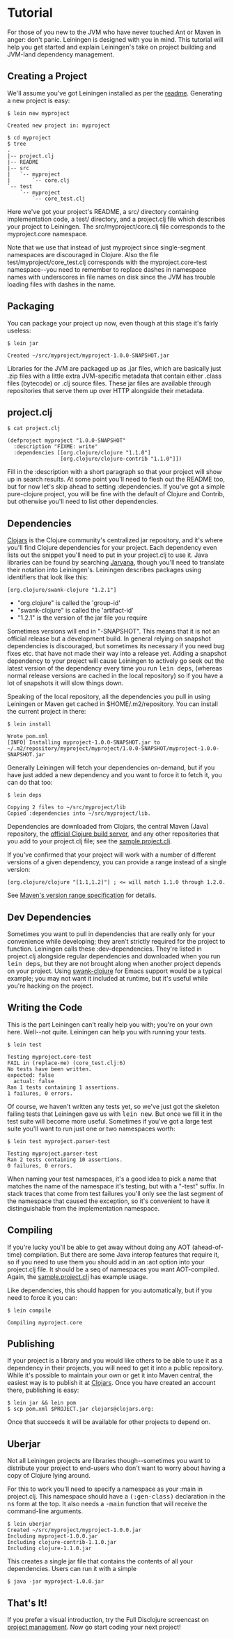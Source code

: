 # Tutorial

For those of you new to the JVM who have never touched Ant or Maven in
anger: don't panic. Leiningen is designed with you in mind. This
tutorial will help you get started and explain Leiningen's take on
project building and JVM-land dependency management.

## Creating a Project

We'll assume you've got Leiningen installed as per the
[readme](http://github.com/technomancy/leiningen/blob/master/README.md). 
Generating a new project is easy:

    $ lein new myproject

    Created new project in: myproject

    $ cd myproject
    $ tree
    .
    |-- project.clj
    |-- README
    |-- src
    |   `-- myproject
    |       `-- core.clj
    `-- test
        `-- myproject
            `-- core_test.clj

Here we've got your project's README, a src/ directory containing
implementation code, a test/ directory, and a project.clj file which
describes your project to Leiningen. The src/myproject/core.clj file
corresponds to the myproject.core namespace.

Note that we use that instead of just myproject since single-segment
namespaces are discouraged in Clojure. Also the file
test/myproject/core_test.clj corresponds with the myproject.core-test
namespace--you need to remember to replace dashes in namespace names
with underscores in file names on disk since the JVM has trouble
loading files with dashes in the name.

## Packaging

You can package your project up now, even though at this stage it's
fairly useless:

    $ lein jar

    Created ~/src/myproject/myproject-1.0.0-SNAPSHOT.jar

Libraries for the JVM are packaged up as .jar files, which are
basically just .zip files with a little extra JVM-specific metadata
that contain either .class files (bytecode) or .clj source
files. These jar files are available through repositories that serve
them up over HTTP alongside their metadata.

## project.clj

    $ cat project.clj

    (defproject myproject "1.0.0-SNAPSHOT"
      :description "FIXME: write"
      :dependencies [[org.clojure/clojure "1.1.0"]
                     [org.clojure/clojure-contrib "1.1.0"]])

Fill in the :description with a short paragraph so that your project
will show up in search results. At some point you'll need to flesh out
the README too, but for now let's skip ahead to setting :dependencies.
If you've got a simple pure-clojure project, you will be fine with the
default of Clojure and Contrib, but otherwise you'll need to list
other dependencies.

## Dependencies

[Clojars](http://clojars.org) is the Clojure community's centralized
jar repository, and it's where you'll find Clojure dependencies for your
project. Each dependency even lists out the snippet you'll need to put
in your project.clj to use it. Java libraries can be found by
searching [Jarvana](http://jarvana.com), though you'll need to
translate their notation into Leiningen's. Leiningen describes
packages using identifiers that look like this:

    [org.clojure/swank-clojure "1.2.1"]

* "org.clojure" is called the 'group-id'
* "swank-clojure" is called the 'artifact-id'
* "1.2.1" is the version of the jar file you require

Sometimes versions will end in "-SNAPSHOT". This means that it is not
an official release but a development build. In general relying on
snapshot dependencies is discouraged, but sometimes its necessary if
you need bug fixes etc. that have not made their way into a release
yet. Adding a snapshot dependency to your project will cause Leiningen
to actively go seek out the latest version of the dependency every
time you run <tt>lein deps</tt>, (whereas normal release versions are
cached in the local repository) so if you have a lot of snapshots it
will slow things down.

Speaking of the local repository, all the dependencies you pull in
using Leiningen or Maven get cached in $HOME/.m2/repository. You can
install the current project in there:

    $ lein install

    Wrote pom.xml
    [INFO] Installing myproject-1.0.0-SNAPSHOT.jar to ~/.m2/repository/myproject/myproject/1.0.0-SNAPSHOT/myproject-1.0.0-SNAPSHOT.jar

Generally Leiningen will fetch your dependencies on-demand, but if you
have just added a new dependency and you want to force it to fetch it,
you can do that too:

    $ lein deps

    Copying 2 files to ~/src/myproject/lib
    Copied :dependencies into ~/src/myproject/lib.

Dependencies are downloaded from Clojars, the central Maven (Java)
repository, the [official Clojure build
server](http://build.clojure.org), and any other repositories that you
add to your project.clj file; see the
[sample.project.clj](http://github.com/technomancy/leiningen/blob/master/sample.project.clj).

If you've confirmed that your project will work with a number of
different versions of a given dependency, you can provide a range
instead of a single version:

    [org.clojure/clojure "[1.1,1.2]"] ; <= will match 1.1.0 through 1.2.0.

See [Maven's version range
specification](http://maven.apache.org/plugins/maven-enforcer-plugin/rules/versionRanges.html)
for details.

## Dev Dependencies

Sometimes you want to pull in dependencies that are really only for
your convenience while developing; they aren't strictly required for
the project to function. Leiningen calls these
:dev-dependencies. They're listed in project.clj alongside regular
dependencies and downloaded when you run <tt>lein deps</tt>, but they
are not brought along when another project depends on your
project. Using [swank-clojure](http://github.com/technomancy/swank-clojure)
for Emacs support would be a typical example; you may not want it
included at runtime, but it's useful while you're hacking on the project.

## Writing the Code

This is the part Leiningen can't really help you with; you're on your
own here. Well--not quite. Leiningen can help you with running your
tests.

    $ lein test

    Testing myproject.core-test
    FAIL in (replace-me) (core_test.clj:6)
    No tests have been written.
    expected: false
      actual: false
    Ran 1 tests containing 1 assertions.
    1 failures, 0 errors.

Of course, we haven't written any tests yet, so we've just got the
skeleton failing tests that Leiningen gave us with <tt>lein
new</tt>. But once we fill it in the test suite will become more
useful. Sometimes if you've got a large test suite you'll want to run
just one or two namespaces worth:

    $ lein test myproject.parser-test

    Testing myproject.parser-test
    Ran 2 tests containing 10 assertions.
    0 failures, 0 errors.

When naming your test namespaces, it's a good idea to pick a name that
matches the name of the namespace it's testing, but with a "-test"
suffix. In stack traces that come from test failures you'll only see
the last segment of the namespace that caused the exception, so it's
convenient to have it distinguishable from the implementation
namespace.

## Compiling

If you're lucky you'll be able to get away without doing any AOT
(ahead-of-time) compilation. But there are some Java interop features
that require it, so if you need to use them you should add in an :aot
option into your project.clj file. It should be a seq of namespaces
you want AOT-compiled. Again, the
[sample.project.clj](http://github.com/technomancy/leiningen/blob/master/sample.project.clj)
has example usage.

Like dependencies, this should happen for you automatically, but if
you need to force it you can:

    $ lein compile

    Compiling myproject.core

## Publishing

If your project is a library and you would like others to be able to
use it as a dependency in their projects, you will need to get it into
a public repository. While it's possible to maintain your own or get
it into Maven central, the easiest way is to publish it at
[Clojars](http://clojars.org). Once you have created an account there,
publishing is easy:

    $ lein jar && lein pom
    $ scp pom.xml $PROJECT.jar clojars@clojars.org:

Once that succeeds it will be available for other projects to depend
on.

## Uberjar

Not all Leiningen projects are libraries though--sometimes you want to
distribute your project to end-users who don't want to worry about
having a copy of Clojure lying around.

For this to work you'll need to specify a namespace as your :main in
project.clj. This namespace should have a <tt>(:gen-class)</tt>
declaration in the <tt>ns</tt> form at the top. It also needs a
<tt>-main</tt> function that will receive the command-line arguments.

    $ lein uberjar
    Created ~/src/myproject/myproject-1.0.0.jar
    Including myproject-1.0.0.jar
    Including clojure-contrib-1.1.0.jar
    Including clojure-1.1.0.jar

This creates a single jar file that contains the contents of all your
dependencies. Users can run it with a simple

    $ java -jar myproject-1.0.0.jar

## That's It!

If you prefer a visual introduction, try the Full Disclojure
screencast on [project management](http://vimeo.com/8934942). Now go
start coding your next project!
